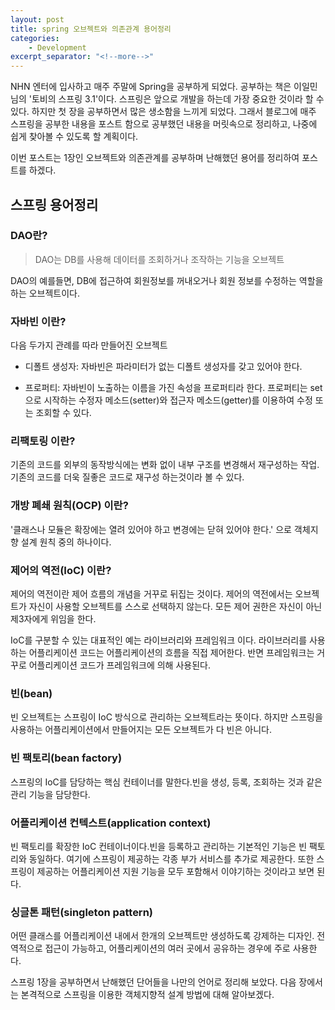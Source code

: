 ```yaml
---
layout: post
title: spring 오브젝트와 의존관계 용어정리
categories:
    - Development
excerpt_separator: "<!--more-->"
---
```


NHN 엔터에 입사하고 매주 주말에 Spring을 공부하게 되었다. 공부하는 책은 이일민 님의 '토비의 스프링 3.1'이다. 스프링은 앞으로 개발을 하는데 가장 중요한 것이라 할 수 있다. 하지만 첫 장을 공부하면서 많은 생소함을 느끼게 되었다. 그래서 블로그에 매주 스프링을 공부한 내용을 포스트 함으로 공부했던 내용을 머릿속으로 정리하고, 나중에 쉽게 찾아볼 수 있도록 할 계획이다.

이번 포스트는 1장인 오브젝트와 의존관계를 공부하며 난해했던 용어를 정리하여 포스트를 하겠다.

## 스프링 용어정리


### DAO란?
> DAO는 DB를 사용해 데이터를 조회하거나 조작하는 기능을 오브젝트

DAO의 예를들면, DB에 접근하여 회원정보를 꺼내오거나 회원 정보를 수정하는 역할을 하는 오브젝트이다.

### 자바빈 이란?
다음 두가지 관례를 따라 만들어진 오브젝트
* 디폴트 생성자: 자바빈은 파라미터가 없는 디폴트 생성자를 갖고 있어야 한다.

* 프로퍼티: 자바빈이 노출하는 이름을 가진 속성을 프로퍼티라 한다. 프로퍼티는 set으로 시작하는 수정자 메소드(setter)와 접근자 메소드(getter)를 이용하여 수정 또는 조회할 수 있다.

### 리팩토링 이란?
기존의 코드를 외부의 동작방식에는 변화 없이 내부 구조를 변경해서 재구성하는 작업. 기존의 코드를 더욱 질좋은 코드로 재구성 하는것이라 볼 수 있다.


### 개방 폐쇄 원칙(OCP) 이란?
'클래스나 모듈은 확장에는 열려 있어야 하고 변경에는 닫혀 있어야 한다.' 으로 객체지향 설계 원칙 중의 하나이다.

### 제어의 역전(IoC) 이란?
제어의 역전이란 제어 흐름의 개념을 거꾸로 뒤집는 것이다. 제어의 역전에서는 오브젝트가 자신이 사용할 오브젝트를 스스로 선택하지 않는다. 모든 제어 권한은 자신이 아닌 제3자에게 위임을 한다.

IoC를 구분할 수 있는 대표적인 예는 라이브러리와 프레임워크 이다. 라이브러리를 사용하는 어플리케이션 코드는 어플리케이션의 흐름을 직접 제어한다. 반면 프레임워크는 거꾸로 어플리케이션 코드가 프레임워크에 의해 사용된다.


### 빈(bean)
빈 오브젝트는 스프링이 IoC 방식으로 관리하는 오브젝트라는 뜻이다. 하지만 스프링을 사용하는 어플리케이션에서 만들어지는 모든 오브젝트가 다 빈은 아니다.

### 빈 팩토리(bean factory)
스프링의 IoC를 담당하는 핵심 컨테이너를 말한다.빈을 생성, 등록, 조회하는 것과 같은 관리 기능을 담당한다.

### 어플리케이션 컨텍스트(application context)
빈 팩토리를 확장한 IoC 컨테이너이다.빈을 등록하고 관리하는 기본적인 기능은 빈 팩토리와 동일하다. 여기에 스프링이 제공하는 각종 부가 서비스를 추가로 제공한다. 또한 스프링이 제공하는 어플리케이션 지원 기능을 모두 포함해서 이야기하는 것이라고 보면 된다.

### 싱글톤 패턴(singleton pattern)
어떤 클래스를 어플리케이션 내에서 한개의 오브젝트만 생성하도록 강제하는 디자인. 전역적으로 접근이 가능하고, 어플리케이션의 여러 곳에서 공유하는 경우에 주로 사용한다.


스프링 1장을 공부하면서 난해했던 단어들을 나만의 언어로 정리해 보았다. 다음 장에서는 본격적으로 스프링을 이용한 객체지향적 설계 방법에 대해 알아보겠다.